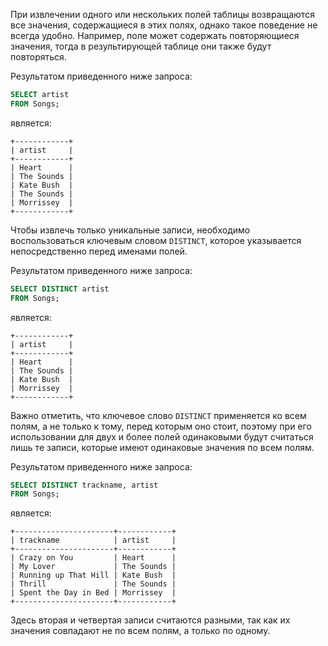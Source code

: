 

При извлечении одного или нескольких полей таблицы возвращаются все значения, содержащиеся в этих полях, однако такое поведение не всегда удобно. Например, поле может содержать повторяющиеся значения, тогда в результирующей таблице они также будут повторяться.

Результатом приведенного ниже запроса:

```sql
SELECT artist
FROM Songs;
```

является:

```no-highlight
+------------+
| artist     |
+------------+
| Heart      |
| The Sounds |
| Kate Bush  |
| The Sounds |
| Morrissey  |
+------------+
```

Чтобы извлечь только уникальные записи, необходимо воспользоваться ключевым словом `DISTINCT`, которое указывается непосредственно перед именами полей.

Результатом приведенного ниже запроса:

```sql
SELECT DISTINCT artist
FROM Songs;
```

является:

```no-highlight
+------------+
| artist     |
+------------+
| Heart      |
| The Sounds |
| Kate Bush  |
| Morrissey  |
+------------+
```

Важно отметить, что ключевое слово `DISTINCT` применяется ко всем полям, а не только к тому, перед которым оно стоит, поэтому при его использовании для двух и более полей одинаковыми будут считаться лишь те записи, которые имеют одинаковые значения по всем полям.

Результатом приведенного ниже запроса:

```sql
SELECT DISTINCT trackname, artist
FROM Songs;
```

является:

```no-highlight
+----------------------+------------+
| trackname            | artist     |
+----------------------+------------+
| Crazy on You         | Heart      |
| My Lover             | The Sounds |
| Running up That Hill | Kate Bush  |
| Thrill               | The Sounds |
| Spent the Day in Bed | Morrissey  |
+----------------------+------------+
```

Здесь вторая и четвертая записи считаются разными, так как их значения совпадают не по всем полям, а только по одному.